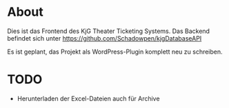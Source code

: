# About
Dies ist das Frontend des KjG Theater Ticketing Systems.
Das Backend befindet sich unter https://github.com/Schadowpen/kjgDatabaseAPI

Es ist geplant, das Projekt als WordPress-Plugin komplett neu zu schreiben.

# TODO
- Herunterladen der Excel-Dateien auch für Archive
